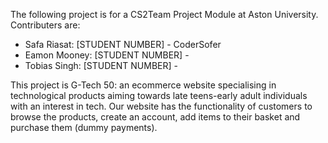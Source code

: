 The following project is for a CS2Team Project Module at Aston University.
Contributers are:
- Safa Riasat: [STUDENT NUMBER] - CoderSofer
- Eamon Mooney: [STUDENT NUMBER] -
- Tobias Singh: [STUDENT NUMBER] -

This project is G-Tech 50: an ecommerce website specialising in technological products aiming towards late teens-early adult individuals with an interest in tech.
Our website has the functionality of customers to browse the products, create an account, add items to their basket and purchase them (dummy payments).
